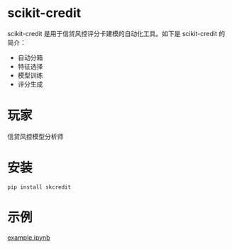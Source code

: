 # scikit-credit
scikit-credit 是用于信贷风控评分卡建模的自动化工具。如下是 scikit-credit 的简介：
* 自动分箱
* 特征选择
* 模型训练 
* 评分生成

# 玩家
信贷风控模型分析师

# 安装

```
pip install skcredit
```

# 示例

[example.ipynb](https://github.com/JYLFamily/scikit-credit/blob/master/examples/example.ipynb)